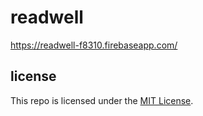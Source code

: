 # readwell

https://readwell-f8310.firebaseapp.com/

## license

This repo is licensed under the [MIT License](LICENSE).